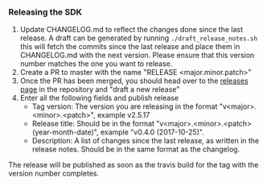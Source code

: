 ### Releasing the SDK
1. Update CHANGELOG.md to reflect the changes done since the last release.
    A draft can be generated by running `./draft_release_notes.sh` this will fetch the commits since the last release and place them in CHANGELOG.md with the next version.
    Please ensure that this version number matches the one you want to release.
2. Create a PR to master with the name "RELEASE \<major.minor.patch\>"
3. Once the PR has been merged, you should head over to the [releases page](https://github.schibsted.io/spt-identity/identity-sdk-android/releases) in the repository and "draft a new release"
4. Enter all the following fields and publish release
    - Tag version: The version you are releasing in the format "v&lt;major&gt;.&lt;minor&gt;.&lt;patch&gt;", example v2.5.17
    - Release title: Should be in the format "v&lt;major&gt;.&lt;minor&gt;.&lt;patch&gt; (year-month-date)", example "v0.4.0 (2017-10-25)".
    - Description: A list of changes since the last release, as written in the release notes. Should be in the same format as the changelog.

The release will be published as soon as the travis build for the tag with the version number completes.